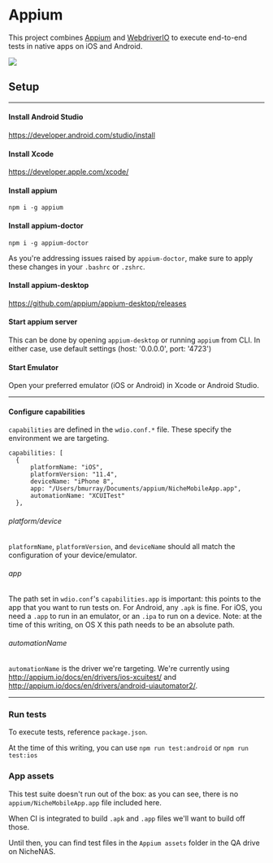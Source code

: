 # Appium

This project combines <a href="http://appium.io/">Appium</a> and <a href="http://webdriver.io/">WebdriverIO</a> to execute end-to-end tests in native apps on iOS and Android.

<img href="http://appium.io/" src="https://user-images.githubusercontent.com/20906544/46296880-61550580-c569-11e8-8c15-2e67f36843d1.png"/>

## Setup
<hr>

#### Install Android Studio

https://developer.android.com/studio/install

#### Install Xcode

https://developer.apple.com/xcode/

#### Install appium
`npm i -g appium`

#### Install appium-doctor
`npm i -g appium-doctor`

As you're addressing issues raised by `appium-doctor`, make sure to apply these changes in your `.bashrc` or `.zshrc`.

#### Install appium-desktop

https://github.com/appium/appium-desktop/releases

#### Start appium server
This can be done by opening `appium-desktop` or running `appium` from CLI. In either case, use default settings (host: '0.0.0.0', port: '4723')

#### Start Emulator
Open your preferred emulator (iOS or Android) in Xcode or Android Studio.

<hr>

#### Configure capabilities
`capabilities` are defined in the `wdio.conf.*` file. These specify the environment we are targeting.

```
capabilities: [
  {
      platformName: "iOS",
      platformVersion: "11.4",
      deviceName: "iPhone 8",
      app: "/Users/bmurray/Documents/appium/NicheMobileApp.app",
      automationName: "XCUITest"
  },
```
###### platform/device
`platformName`, `platformVersion`, and `deviceName` should all match the configuration of your device/emulator.

###### app
The path set in `wdio.conf`'s `capabilities.app` is important: this points to the app that you want to run tests on. For Android, any `.apk` is fine.
For iOS, you need a `.app` to run in an emulator, or an `.ipa` to run on a device.
Note: at the time of this writing, on OS X this path needs to be an absolute path.

###### automationName
`automationName` is the driver we're targeting. We're currently using http://appium.io/docs/en/drivers/ios-xcuitest/ and http://appium.io/docs/en/drivers/android-uiautomator2/.

<hr>

### Run tests
To execute tests, reference `package.json`.

At the time of this writing, you can use `npm run test:android` or `npm run test:ios`

### App assets
This test suite doesn't run out of the box: as you can see, there is no `appium/NicheMobileApp.app` file included here.

When CI is integrated to build `.apk` and `.app` files we'll want to build off those.

Until then, you can find test files in the `Appium assets` folder in the QA drive on NicheNAS.
